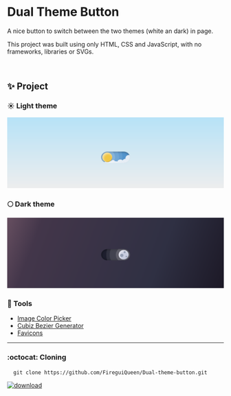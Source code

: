 # Dual Theme Button 
A nice button to switch between the two themes (white an dark) in page. 

This project was built using only HTML, CSS and JavaScript, with no frameworks, libraries or SVGs. 

<br>

## ✨ Project

### ☀️ Light theme 
![light-theme](./src/assets/images/light-theme.png)

### 🌕 Dark theme  
![dark-theme](./src/assets/images/dark-theme.png)


### :wrench: Tools
+ [Image Color Picker](https://imagecolorpicker.com/) 
+ [Cubiz Bezier Generator](https://www.cssportal.com/css-cubic-bezier-generator/) 
+ [Favicons](https://icons8.com.br/icons/set/favicon)

___

### :octocat: Cloning 
```
  git clone https://github.com/FireguiQueen/Dual-theme-button.git
```
<a href="https://github.com/FireguiQueen/Dual-theme-button/archive/refs/heads/main.zip"> ![download](https://img.shields.io/badge/Edge-0078D7?style=for-the-badge&logo=Download-edge&logoColor=white) </a>




